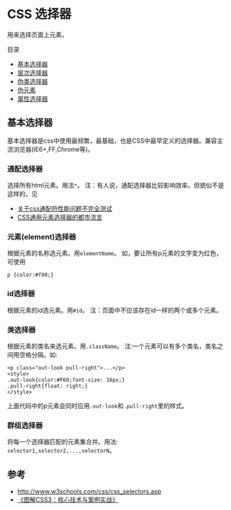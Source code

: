 # CSS 选择器
用来选择页面上元素。

目录
* [基本选择器](#basic)
* [层次选择器](#)
* [伪类选择器](#)
* [伪元素](#)
* [属性选择器](#)

## <a name='basic'>基本选择器</a>
基本选择器是css中使用最频繁，最基础，也是CSS中最早定义的选择器。兼容主流浏览器(IE6+,FF,Chrome等)。

### 通配选择器
选择所有html元素。用法`*`。
注：有人说，通配选择器比较影响效率。但貌似不是这样的，见
* [关于css通配符性能问题不完全测试](http://i.wanz.im/2012/01/03/performance_testing_about_css_universal_selector/)
* [CSS通用元素选择器的都市流言](http://shawphy.com/2010/11/css-universal-selector.html)

### 元素(element)选择器
根据元素的名称选元素。用`elementName`。
如，要让所有p元素的文字变为红色，可使用
```
p {color:#f00;}
```

### id选择器
根据元素的id选元素。用`#id`。
注：页面中不应该存在id一样的两个或多个元素。

### 类选择器
根据元素的类名来选元素。用`.className`。
注:一个元素可以有多个类名，类名之间用空格分隔。如:
```
<p class="out-look pull-right">...</p>
<style>
.out-look{color:#F60;font-size: 16px;}
.pull-right{float: right;}
</style>
```
上面代码中的p元素会同时应用`.out-look`和`.pull-right`里的样式。

### 群组选择器
将每一个选择器匹配的元素集合并。用法: `selector1,selector2,...,selectorN`。

## 参考
* http://www.w3schools.com/css/css_selectors.asp
* [《图解CSS3：核心技术与案例实战》 ](http://www.w3cplus.com/book-comment.html)